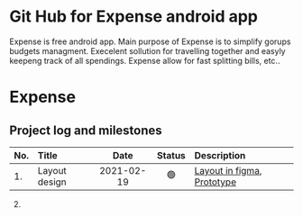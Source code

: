 # Git Hub for Expense android app
Expense is free android app.
Main purpose of Expense is to simplify gorups budgets managment. Execelent sollution for travelling together and easyly keepeng track of all spendings. Expense allow for fast splitting bills, etc..

# Expense
## Project log and milestones
| No. | Title | Date | Status | Description |
| :--- | :--- | :---: | :---: | :--- |
| 1. | Layout design | 2021-02-19 | :green_circle: | [Layout in figma](https://www.figma.com/file/poj3KbWGYV5MOSEB41TOdi/Expense), [Prototype](https://www.figma.com/proto/poj3KbWGYV5MOSEB41TOdi/Expense?scaling=scale-down&page-id=0%3A1&node-id=1%3A2)|
2. 
	
